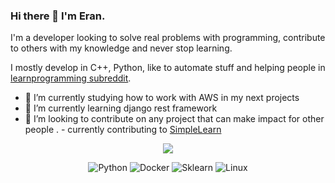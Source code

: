 ### Hi there 👋 I'm Eran.

I'm a developer looking to solve real problems with programming, contribute to others with my knowledge and never stop learning.

I mostly develop in C++, Python, like to automate stuff and helping people in [learnprogramming subreddit](https://www.reddit.com/r/learnprogramming/).


- 🔭 I’m currently studying how to work with AWS in my next projects
- 🌱 I’m currently learning django rest framework
- 👯 I’m looking to contribute on any project that can make impact for other people . - currently contributing to [SimpleLearn](https://github.com/skekre98/simple_learn)

<p align="center" >
	<a href="https://github.com/eranns/eranns"> 
    	<img  src="https://github-readme-stats.vercel.app/api?username=eranns&&show_icons=true&count_private=true&theme=solarized-light"/>
  	</a>
</p>


<p align="center">
	<a target="_blank"><img alt="Python" src="https://img.shields.io/badge/Python-%2312100E.svg?logo=python&style=for-the-badge"/></a> 
	<a target="_blank"><img alt="Docker" src="https://img.shields.io/badge/Docker-%2312100E.svg?logo=docker&style=for-the-badge"/></a>
	<a target="_blank"><img alt="Sklearn" src="https://img.shields.io/badge/Sklearn-%2312100E.svg?logo=scikit-learn&style=for-the-badge"/></a>
	<a target="_blank"><img alt="Linux" src="https://img.shields.io/badge/linux-%2312100E.svg?logo=linux&style=for-the-badge"/></a> 
	
</p>
